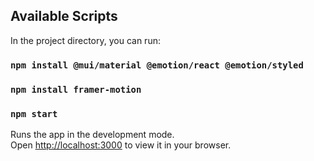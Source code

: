 ## Available Scripts

In the project directory, you can run:
### `npm install @mui/material @emotion/react @emotion/styled`
### `npm install framer-motion`
### `npm start`

Runs the app in the development mode.\
Open [http://localhost:3000](http://localhost:3000) to view it in your browser.
